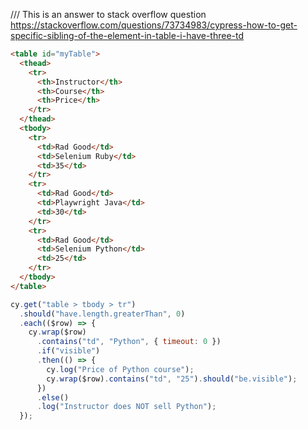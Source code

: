 /// <reference types="cypress" />
This is an answer to stack overflow question
https://stackoverflow.com/questions/73734983/cypress-how-to-get-specific-sibling-of-the-element-in-table-i-have-three-td

<!-- fiddle Check other cell based on matching text in row-->

```html
<table id="myTable">
  <thead>
    <tr>
      <th>Instructor</th>
      <th>Course</th>
      <th>Price</th>
    </tr>
  </thead>
  <tbody>
    <tr>
      <td>Rad Good</td>
      <td>Selenium Ruby</td>
      <td>35</td>
    </tr>
    <tr>
      <td>Rad Good</td>
      <td>Playwright Java</td>
      <td>30</td>
    </tr>
    <tr>
      <td>Rad Good</td>
      <td>Selenium Python</td>
      <td>25</td>
    </tr>
  </tbody>
</table>
```

```js
cy.get("table > tbody > tr")
  .should("have.length.greaterThan", 0)
  .each(($row) => {
    cy.wrap($row)
      .contains("td", "Python", { timeout: 0 })
      .if("visible")
      .then(() => {
        cy.log("Price of Python course");
        cy.wrap($row).contains("td", "25").should("be.visible");
      })
      .else()
      .log("Instructor does NOT sell Python");
  });
```

<!-- fiddle-end -->
